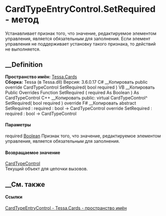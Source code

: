 # CardTypeEntryControl.SetRequired - метод
Устанавливает признак того, что значение, редактируемое элементом управления,
является обязательным для заполнения. Если элемент управления не поддерживает
установку такого признака, то действий не выполняется.
## __Definition
 **Пространство имён:** [Tessa.Cards](N_Tessa_Cards.htm)  
 **Сборка:** Tessa (в Tessa.dll) Версия: 3.6.0.17
C# __Копировать
     public override CardTypeControl SetRequired(
    	bool required
    )
VB __Копировать
     Public Overrides Function SetRequired ( 
    	required As Boolean
    ) As CardTypeControl
C++ __Копировать
     public:
    virtual CardTypeControl^ SetRequired(
    	bool required
    ) override
F# __Копировать
     abstract SetRequired : 
            required : bool -> CardTypeControl 
    override SetRequired : 
            required : bool -> CardTypeControl 
#### Параметры
required [Boolean](https://learn.microsoft.com/dotnet/api/system.boolean)
     Признак того, что значение, редактируемое элементом управления, является обязательным для заполнения. 
#### Возвращаемое значение
[CardTypeControl](T_Tessa_Cards_CardTypeControl.htm)  
Текущий объект для цепочки вызовов.
##  __См. также
#### Ссылки
[CardTypeEntryControl - ](T_Tessa_Cards_CardTypeEntryControl.htm)
[Tessa.Cards - пространство имён](N_Tessa_Cards.htm)
